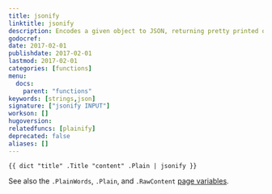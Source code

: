 ```yaml
---
title: jsonify
linktitle: jsonify
description: Encodes a given object to JSON, returning pretty printed output.
godocref:
date: 2017-02-01
publishdate: 2017-02-01
lastmod: 2017-02-01
categories: [functions]
menu:
  docs:
    parent: "functions"
keywords: [strings,json]
signature: ["jsonify INPUT"]
workson: []
hugoversion:
relatedfuncs: [plainify]
deprecated: false
aliases: []
---
```


```
{{ dict "title" .Title "content" .Plain | jsonify }}
```

See also the `.PlainWords`, `.Plain`, and `.RawContent` [page variables][pagevars].

[pagevars]: /variables/page/
